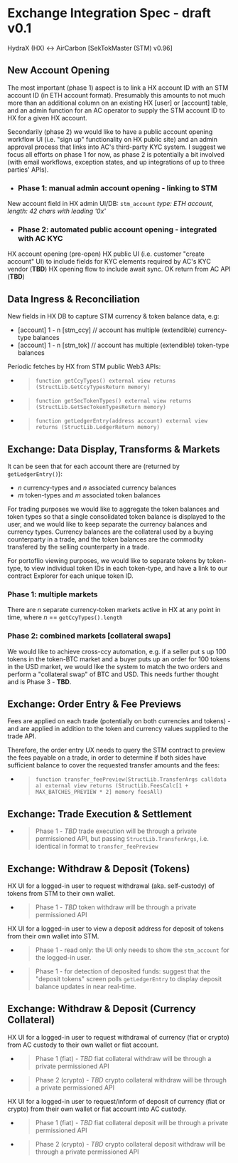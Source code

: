 # Exchange Integration Spec - draft v0.1
HydraX (HX) <-> AirCarbon [SekTokMaster (STM) v0.96]

## New Account Opening
The most important (phase 1) aspect is to link a HX account ID with an STM account ID (in ETH account format).
Presumably this amounts to not much more than an additional column on an existing HX [user] or [account] table, and an admin function for an AC operator to supply the STM account ID to HX for a given HX account.

Secondarily (phase 2) we would like to have a public account opening workflow UI (i.e. "sign up" functionality on HX public site) and an admin approval process that links into AC's third-party KYC system. I suggest we focus all efforts on phase 1 for now, as phase 2 is potentially a bit involved (with email workflows, exception states, and up integrations of up to three parties' APIs).

* ### Phase 1: manual admin account opening - linking to STM

New account field in HX admin UI/DB: ```stm_account``` *type: ETH account, length: 42 chars with leading '0x'*

* ### Phase 2: automated public account opening - integrated with AC KYC
HX account opening (pre-open) HX public UI (i.e. customer "create account" UI) to include fields for KYC elements required by AC's KYC vendor (**TBD**)
HX opening flow to include await sync. OK return from AC API (**TBD**)

## Data Ingress & Reconciliation
New fields in HX DB to capture STM currency & token balance data, e.g:
* [account] 1 - n [stm_ccy] // account has multiple (extendible) currency-type balances
* [account] 1 - n [stm_tok] // account has multiple (extendible) token-type balances

Periodic fetches by HX from STM public Web3 APIs:
* > ```function getCcyTypes() external view returns (StructLib.GetCcyTypesReturn memory)```
* > ```function getSecTokenTypes() external view returns (StructLib.GetSecTokenTypesReturn memory)``` 
* > ```function getLedgerEntry(address account) external view returns (StructLib.LedgerReturn memory)```

## Exchange: Data Display, Transforms & Markets
It can be seen that for each account there are (returned by ```getLedgerEntry()```):
 * *n* currency-types and *n* associated currency balances 
 * *m* token-types and *m* associated token balances 

For trading purposes we would like to aggregate the token balances and token types so that a single consolidated token balance is displayed to the user, and we would like to keep separate the currency balances and currency types. Currency balances are the collateral used by a buying counterparty in a trade, and the token balances are the commodity transfered by the selling counterparty in a trade.

For portoflio viewing purposes, we would like to separate tokens by token-type, to view individual token IDs in each token-type, and have a link to our contract Explorer for each unique token ID.

### Phase 1: multiple markets
There are *n* separate currency-token markets active in HX at any point in time, where *n* == ```getCcyTypes().length```

### Phase 2: combined markets [collateral swaps]
We would like to achieve cross-ccy automation, e.g. if a seller put s up 100 tokens in the token-BTC market and a buyer puts up an order for 100 tokens in the USD market, we would like the system to match the two orders and perform a "collateral swap" of BTC and USD. This needs further thought and is Phase 3 - **TBD**.

## Exchange: Order Entry & Fee Previews
Fees are applied on each trade (potentially on both currencies and tokens) - and are applied in addition to the token and currency values supplied to the trade API.

Therefore, the order entry UX needs to query the STM contract to preview the fees payable on a trade, in order to determine if both sides have sufficient balance to cover the requested transfer amounts and the fees:

* > ```function transfer_feePreview(StructLib.TransferArgs calldata a) external view returns (StructLib.FeesCalc[1 + MAX_BATCHES_PREVIEW * 2] memory feesAll)```

## Exchange: Trade Execution & Settlement

* > Phase 1 - *TBD* trade execution will be through a private permissioned API, but passing ```StructLib.TransferArgs```, i.e. identical in format to ```transfer_feePreview```

## Exchange: Withdraw & Deposit (Tokens)

HX UI for a logged-in user to request withdrawal (aka. self-custody) of tokens from STM to their own wallet.
* > Phase 1 - *TBD* token withdraw will be through a private permissioned API

HX UI for a logged-in user to view a deposit address for deposit of tokens from their own wallet into STM.
* > Phase 1 - read only: the UI only needs to show the ```stm_account``` for the logged-in user.
* > Phase 1 - for detection of deposited funds: suggest that the "deposit tokens" screen polls ```getLedgerEntry``` to display deposit balance updates in near real-time.

## Exchange: Withdraw & Deposit (Currency Collateral)

HX UI for a logged-in user to request withdrawal of currency (fiat or crypto) from AC custody to their own wallet or fiat account.
* > Phase 1 (fiat) - *TBD* fiat collateral withdraw will be through a private permissioned API
* > Phase 2 (crypto) - *TBD* crypto collateral withdraw will be through a private permissioned API

HX UI for a logged-in user to request/inform of deposit of currency (fiat or crypto) from their own wallet or fiat account into AC custody.
* > Phase 1 (fiat) - *TBD* fiat collateral deposit will be through a private permissioned API
* > Phase 2 (crypto) - *TBD* crypto collateral deposit withdraw will be through a private permissioned API
